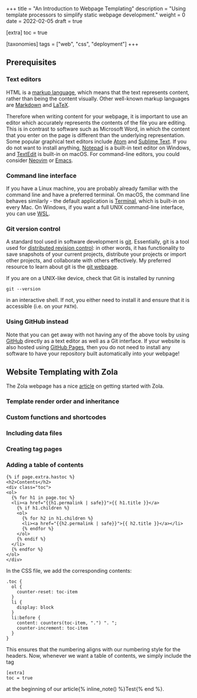 +++
title = "An Introduction to Webpage Templating"
description = "Using template processors to simplify static webpage development."
weight = 0
date = 2022-02-05
draft = true

[extra]
toc = true

[taxonomies]
tags = ["web", "css", "deployment"]
+++
## Prerequisites
### Text editors
HTML is a [markup language](https://en.wikipedia.org/wiki/Markup_language), which means that the text represents content, rather than being the content visually.
Other well-known markup languages are [Markdown](https://en.wikipedia.org/wiki/Markdown) and [LaTeX](https://en.wikipedia.org/wiki/LaTeX).

Therefore when writing content for your webpage, it is important to use an editor which accurately represents the contents of the file you are editing.
This is in contrast to software such as Microsoft Word, in which the content that you enter on the page is different than the underlying representation.
Some popular graphical text editors include [Atom](https://atom.io) and [Sublime Text](https://www.sublimetext.com).
If you do not want to install anything, [Notepad](https://www.microsoft.com/en-us/p/windows-notepad/9msmlrh6lzf3#activetab=pivot:overviewtab) is a built-in text editor on Windows, and [TextEdit](https://support.apple.com/en-ca/guide/textedit/welcome/mac) is built-in on macOS.
For command-line editors, you could consider [Neovim](https://neovim.io) or [Emacs](https://www.gnu.org/software/emacs/).


### Command line interface
If you have a Linux machine, you are probably already familiar with the command line and have a preferred terminal.
On macOS, the command line behaves similarly - the default application is [Terminal](https://en.wikipedia.org/wiki/Terminal_(macOS)), which is built-in on every Mac.
On Windows, if you want a full UNIX command-line interface, you can use [WSL](https://docs.microsoft.com/en-us/windows/wsl/install).

### Git version control
A standard tool used in software development is [git](https://git-scm.com).
Essentially, git is a tool used for [distributed revision control](https://en.wikipedia.org/wiki/Version_control#Distributed_revision_control): in other words, it has functionality to save snapshots of your current projects, distribute your projects or import other projects, and collaborate with others effectively.
My preferred resource to learn about git is the [git webpage](https://git-scm.com/book/en/v2/Getting-Started-About-Version-Control).

If you are on a UNIX-like device, check that Git is installed by running
```
git --version
```
in an interactive shell.
If not, you either need to install it and ensure that it is accessible (i.e. on your `PATH`).

### Using GitHub instead
Note that you can get away with not having any of the above tools by using [GitHub](https://github.com) directly as a text editor as well as a Git interface.
If your website is also hosted using [GitHub Pages](https://pages.github.com/), then you do not need to install any software to have your repository built automatically into your webpage!

## Website Templating with Zola
The Zola webpage has a nice [article](https://www.getzola.org/documentation/getting-started/overview/) on getting started with Zola.

### Template render order and inheritance
### Custom functions and shortcodes
### Including data files
### Creating tag pages
### Adding a table of contents
```
{% if page.extra.hastoc %}
<h2>Contents</h2>
<div class="toc">
<ol>
  {% for h1 in page.toc %}
  <li><a href="{{h1.permalink | safe}}">{{ h1.title }}</a>
    {% if h1.children %}
    <ol>
      {% for h2 in h1.children %}
      <li><a href="{{h2.permalink | safe}}">{{ h2.title }}</a></li>
      {% endfor %}
    </ol>
    {% endif %}
  </li>
  {% endfor %}
</ol>
</div>
```
In the CSS file, we add the corresponding contents:
```
.toc {
  ol {
    counter-reset: toc-item
  }
  li {
    display: block
  }
  li:before {
    content: counters(toc-item, ".") ". ";
    counter-increment: toc-item
  }
}
```
This ensures that the numbering aligns with our numbering style for the headers.
Now, whenever we want a table of contents, we simply include the tag
```
[extra]
toc = true
```
at the beginning of our article{% inline_note() %}Test{% end %}.
